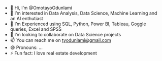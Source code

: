 - 👋 Hi, I’m @OmotayoOdunlami
- 👀 I’m interested in Data Analysis, Data Science, Machine Learning and an AI enthutiast
- 🌱 I’m Experienced using SQL, Python, Power BI, Tableau, Goggle queries, Excel and SPSS
- 💞️ I’m looking to collaborate on Data Science projects
- 📫 You can reach me on tyodunlami@gmail.com
- 😄 Pronouns: ...
- ⚡ Fun fact: I love real estate development

<!---
Tyn04/Tyn04 is a ✨ special ✨ repository because its `README.md` (this file) appears on your GitHub profile.
You can click the Preview link to take a look at your changes.
--->
